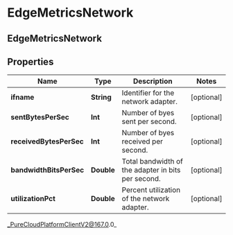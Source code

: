 # EdgeMetricsNetwork

## EdgeMetricsNetwork

## Properties

|Name | Type | Description | Notes|
|------------ | ------------- | ------------- | -------------|
| **ifname** | **String** | Identifier for the network adapter. | [optional] |
| **sentBytesPerSec** | **Int** | Number of byes sent per second. | [optional] |
| **receivedBytesPerSec** | **Int** | Number of byes received per second. | [optional] |
| **bandwidthBitsPerSec** | **Double** | Total bandwidth of the adapter in bits per second. | [optional] |
| **utilizationPct** | **Double** | Percent utilization of the network adapter. | [optional] |



_PureCloudPlatformClientV2@167.0.0_
